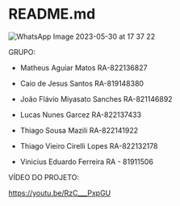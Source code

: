 # README.md

![WhatsApp Image 2023-05-30 at 17 37 22](https://github.com/ThiagoCirelli7/Projeto-Ucs-2023.1/assets/69373402/7d5cdc4f-fb0b-4dc1-8581-53e224ce067d)

GRUPO:

- Matheus Aguiar Matos RA-822136827

- Caio de Jesus Santos RA-819148380

- João Flávio Miyasato Sanches RA-821146892 

- Lucas Nunes Garcez RA-822137433

- Thiago Sousa Mazili RA-822141922

- Thiago Vieiro Cirelli Lopes RA-822132178

- Vinicius Eduardo Ferreira RA - 81911506



VÍDEO DO PROJETO:

https://youtu.be/RzC___PxpGU



